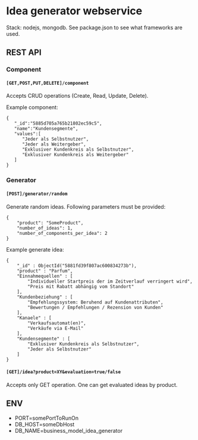 # Idea generator webservice

Stack: nodejs, mongodb. See package.json to see what frameworks are used.

## REST API

### Component

#### ```[GET,POST,PUT,DELETE]/component```

Accepts CRUD operations (Create, Read, Update, Delete).

Example component:

```
{
   "_id":"5885d705a765b21802ec59c5",
   "name":"Kundensegmente",
   "values":[
      "Jeder als Selbstnutzer",
      "Jeder als Weitergeber",
      "Exklusiver Kundenkreis als Selbstnutzer",
      "Exklusiver Kundenkreis als Weitergeber"
   ]
}
```

### Generator

#### ```[POST]/generator/random```

Generate random ideas. Following parameters must be provided:

```
{
	"product": "SomeProduct",
	"number_of_ideas": 1,
	"number_of_components_per_idea": 2
}
```

Example generate idea:
```
{
    "_id" : ObjectId("5881fd39f807ac600834273b"),
    "product" : "Parfum",
    "Einnahmequellen" : [
        "Individueller Startpreis der im Zeitverlauf verringert wird",
        "Preis mit Rabatt abhängig vom Standort"
    ],
    "Kundenbeziehung" : [
        "Empfehlungssystem: Beruhend auf Kundenattributen",
        "Bewertungen / Empfehlungen / Rezension von Kunden"
    ],
    "Kanaele" : [
        "Verkaufsautomat(en)",
        "Verkäufe via E-Mail"
    ],
    "Kundensegmente" : [
        "Exklusiver Kundenkreis als Selbstnutzer",
        "Jeder als Selbstnutzer"
    ]
}
```

#### ```[GET]/idea?product=XY&evaluation=true/false```

Accepts only GET operation. One can get evaluated ideas by product.

## ENV

 - PORT=somePortToRunOn
 - DB_HOST=someDbHost
 - DB_NAME=business_model_idea_generator
